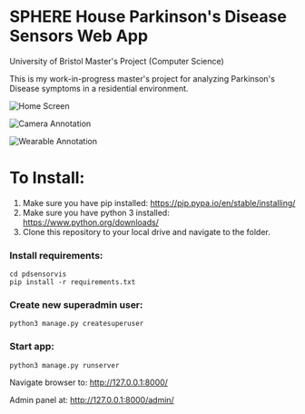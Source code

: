 # SPHERE House Parkinson's Disease Sensors Web App

University of Bristol Master's Project (Computer Science)

This is my work-in-progress master's project for analyzing Parkinson's Disease symptoms in a residential environment.

![Home Screen](https://i.imgur.com/bJiVRM3.png)

![Camera Annotation](https://i.imgur.com/sewu94n.png)

![Wearable Annotation](https://i.imgur.com/EFfJqw1.png)

# To Install:

1. Make sure you have pip installed: https://pip.pypa.io/en/stable/installing/
2. Make sure you have python 3 installed: https://www.python.org/downloads/
3. Clone this repository to your local drive and navigate to the folder.

### Install requirements:
```
cd pdsensorvis
pip install -r requirements.txt
```

### Create new superadmin user:
```
python3 manage.py createsuperuser
```

### Start app:
```
python3 manage.py runserver
```

Navigate browser to: http://127.0.0.1:8000/

Admin panel at: http://127.0.0.1:8000/admin/
